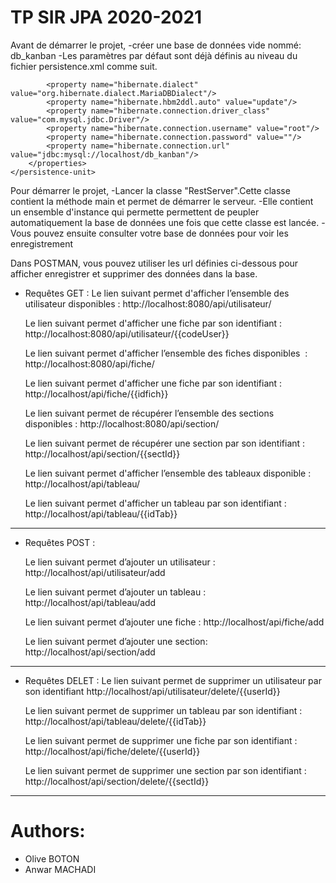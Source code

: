 # TP SIR JPA 2020-2021 

Avant de démarrer le projet,
 -créer une base de données vide nommé: db_kanban
 -Les paramètres par défaut sont déjà définis au niveau du fichier persistence.xml
 comme suit.
  <persistence-unit name="dev" transaction-type="RESOURCE_LOCAL">
        <!-- <class>org.hibernate.ejb.test.Cat</class> -->
        <!--  <class>org.hibernate.ejb.test.Distributor</class> -->
        <!--  <class>org.hibernate.ejb.test.Item</class> -->
        <properties>
            <property name="hibernate.show_sql" value="true"/>

            <property name="hibernate.dialect" value="org.hibernate.dialect.MariaDBDialect"/>
            <property name="hibernate.hbm2ddl.auto" value="update"/>
            <property name="hibernate.connection.driver_class" value="com.mysql.jdbc.Driver"/>
            <property name="hibernate.connection.username" value="root"/>
            <property name="hibernate.connection.password" value=""/>
            <property name="hibernate.connection.url" value="jdbc:mysql://localhost/db_kanban"/>
        </properties>
    </persistence-unit>
    
Pour démarrer le projet,
 -Lancer la classe "RestServer".Cette classe contient la méthode main et permet de démarrer le serveur.
 -Elle contient un ensemble d'instance qui permette  permettent de peupler automatiquement  la base de données une fois que cette classe est lancée.
 -Vous pouvez ensuite consulter votre base de données pour voir les enregistrement
 
Dans POSTMAN, vous pouvez utiliser les url définies ci-dessous pour afficher enregistrer et supprimer des données dans la base.

- Requêtes GET :
   Le lien suivant permet d'afficher l’ensemble des utilisateur disponibles :
   http://localhost:8080/api/utilisateur/

   Le lien suivant permet d'afficher une fiche par son identifiant :
   http://localhost:8080/api/utilisateur/{{codeUser}}

   Le lien suivant permet d'afficher l’ensemble des fiches disponibles  :
   http://localhost:8080/api/fiche/

   Le lien suivant permet d'afficher une fiche par son identifiant :
    http://localhost/api/fiche/{{idfich}}

   Le lien suivant permet de récupérer l’ensemble des sections disponibles :
   http://localhost:8080/api/section/

   Le lien suivant permet de récupérer une section par son identifiant :
   http://localhost/api/section/{{sectId}}

   Le lien suivant permet d'afficher l’ensemble des tableaux disponible : http://localhost/api/tableau/

   Le lien suivant permet d'afficher un tableau par son identifiant :
   http://localhost/api/tableau/{{idTab}}



----------------------------------------------
- Requêtes  POST :

   Le lien suivant permet d’ajouter un utilisateur :
   http://localhost/api/utilisateur/add

   Le lien suivant permet d’ajouter un tableau :
   http://localhost/api/tableau/add

   Le lien suivant permet d’ajouter une fiche :
   http://localhost/api/fiche/add

   Le lien suivant permet d’ajouter une section:
   http://localhost/api/section/add

----------------------------------------------

- Requêtes DELET :
   Le lien suivant permet de supprimer un utilisateur par son identifiant
   http://localhost/api/utilisateur/delete/{{userId}}

   Le lien suivant permet de supprimer un tableau par son identifiant :
   http://localhost/api/tableau/delete/{{idTab}}

   Le lien suivant permet de supprimer une fiche par son identifiant :
   http://localhost/api/fiche/delete/{{userId}}

   Le lien suivant permet de supprimer une section par son identifiant :
   http://localhost/api/section/delete/{{sectId}}



----------------------------------------------

# Authors:
- Olive BOTON
- Anwar MACHADI
